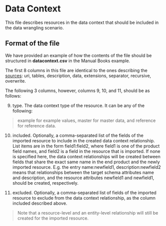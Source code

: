 # Data Context

This file describes resources in the data context that should be included in the data wrangling
scenario. 

## Format of the file
We have provided an example of how the contents of the file should be structured in **datacontext.csv** in the Manual Books example.

The first 8 columns in this file are identical to the ones describing the [sources](../sources/): uri, tables, description, data, extensions, separator, recursive, overwrite. 

The following 3 columns, however, columns 9, 10, and 11, should be as follows:

9. type. The data context type of the resource. It can be any of the following: 
> example for example values, master for master data, and reference for reference data.

10. included. Optionally, a comma-separated list of the fields of the imported resource to include in the created data context relationship. List items are in the form field1:field2, where field1 is one of the product field names, and field2 is a field in the resource that is imported. If none is specified here, the data context relationships will be created between fields that share the exact same name in the end product and the newly imported
resource. E.g. the entry name:newfield1, description:newfield2 means that relationships between the target schema attributes name and description, and the resource attributes newfield1 and newfield1, should be created, respectively.

11. excluded. Optionally, a comma-separated list of fields of the imported resource to exclude from the data context relationship, as the column included described above. 
> Note that a resource-level and an entity-level relationship will still be created for the imported resource.
